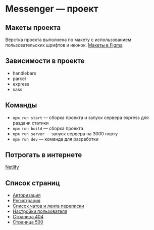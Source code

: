 # Messenger — проект

## Макеты проекта

Вёрстка проекта выполнена по макету с использованием пользовательских шрифтов и иконок.
[Макеты в Figma](https://www.figma.com/file/jF5fFFzgGOxQeB4CmKWTiE/Chat_external_link)


## Зависимости в проекте

- handlebars
- parcel
- express
- sass

## Команды

- `npm run start` — сборка проекта и запуск сервера express для раздачи статики
- `npm run build` — сборка проекта
- `npm run server` — запуск сервера на 3000 порту
- `npm run dev` — команда для разработки

## Потрогать в интернете

[Netlify](https://messenger-aiilui93.netlify.app/)

## Список страниц

* [Авторизация](https://messenger-aiilui93.netlify.app/login/index.html)
* [Регистрация](https://messenger-aiilui93.netlify.app/signup/index.html)
* [Список чатов и лента переписки](https://messenger-aiilui93.netlify.app/chat/index.html)
* [Настройки пользователя](https://messenger-aiilui93.netlify.app/settings/index.html)
* [Страница 404](https://messenger-aiilui93.netlify.app/404/index.html)
* [Страница 500](https://messenger-aiilui93.netlify.app/500/index.html)
